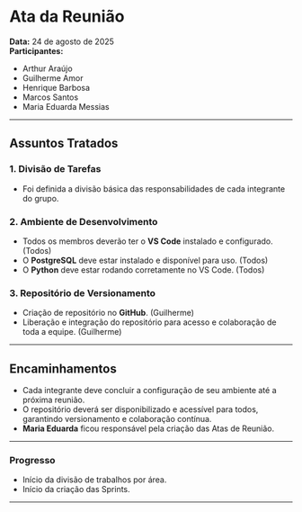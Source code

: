 # Ata da Reunião

**Data:** 24 de agosto de 2025  
**Participantes:**  
- Arthur Araújo  
- Guilherme Amor  
- Henrique Barbosa  
- Marcos Santos  
- Maria Eduarda Messias  

---

## Assuntos Tratados

### 1. Divisão de Tarefas
- Foi definida a divisão básica das responsabilidades de cada integrante do grupo.

### 2. Ambiente de Desenvolvimento
- Todos os membros deverão ter o **VS Code** instalado e configurado. (Todos)  
- O **PostgreSQL** deve estar instalado e disponível para uso. (Todos)  
- O **Python** deve estar rodando corretamente no VS Code. (Todos)  

### 3. Repositório de Versionamento
- Criação de repositório no **GitHub**. (Guilherme)  
- Liberação e integração do repositório para acesso e colaboração de toda a equipe. (Guilherme)  

---

## Encaminhamentos
- Cada integrante deve concluir a configuração de seu ambiente até a próxima reunião.  
- O repositório deverá ser disponibilizado e acessível para todos, garantindo versionamento e colaboração contínua.  
- **Maria Eduarda** ficou responsável pela criação das Atas de Reunião.  

---

### Progresso
- Início da divisão de trabalhos por área. 
- Início da criação das Sprints.
---------------------------------------------------------------------------------------------------------------------------------------





